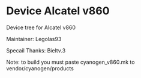 Device Alcatel v860
===============

Device tree for Alcatel v860

Maintainer: Legolas93

Specail Thanks: Bieltv.3

Note: to build you must paste cyanogen_v860.mk to vendor/cyanogen/products
